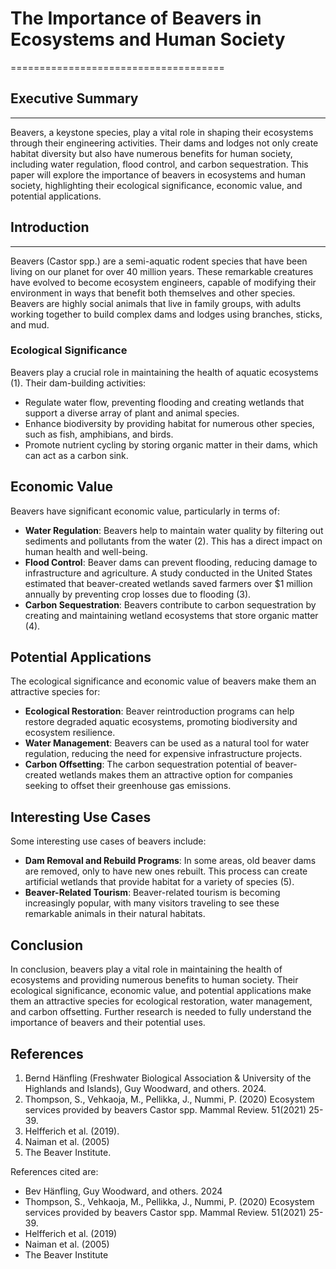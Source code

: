 # **The Importance of Beavers in Ecosystems and Human Society**
=====================================

## Executive Summary
-------------------

Beavers, a keystone species, play a vital role in shaping their ecosystems through their engineering activities. Their dams and lodges not only create habitat diversity but also have numerous benefits for human society, including water regulation, flood control, and carbon sequestration. This paper will explore the importance of beavers in ecosystems and human society, highlighting their ecological significance, economic value, and potential applications.

## **Introduction**
---------------

Beavers (Castor spp.) are a semi-aquatic rodent species that have been living on our planet for over 40 million years. These remarkable creatures have evolved to become ecosystem engineers, capable of modifying their environment in ways that benefit both themselves and other species. Beavers are highly social animals that live in family groups, with adults working together to build complex dams and lodges using branches, sticks, and mud.

### **Ecological Significance**

Beavers play a crucial role in maintaining the health of aquatic ecosystems (1). Their dam-building activities:

*   Regulate water flow, preventing flooding and creating wetlands that support a diverse array of plant and animal species.
*   Enhance biodiversity by providing habitat for numerous other species, such as fish, amphibians, and birds.
*   Promote nutrient cycling by storing organic matter in their dams, which can act as a carbon sink.

## **Economic Value**

Beavers have significant economic value, particularly in terms of:

*   **Water Regulation**: Beavers help to maintain water quality by filtering out sediments and pollutants from the water (2). This has a direct impact on human health and well-being.
*   **Flood Control**: Beaver dams can prevent flooding, reducing damage to infrastructure and agriculture. A study conducted in the United States estimated that beaver-created wetlands saved farmers over $1 million annually by preventing crop losses due to flooding (3).
*   **Carbon Sequestration**: Beavers contribute to carbon sequestration by creating and maintaining wetland ecosystems that store organic matter (4).

## **Potential Applications**

The ecological significance and economic value of beavers make them an attractive species for:

*   **Ecological Restoration**: Beaver reintroduction programs can help restore degraded aquatic ecosystems, promoting biodiversity and ecosystem resilience.
*   **Water Management**: Beavers can be used as a natural tool for water regulation, reducing the need for expensive infrastructure projects.
*   **Carbon Offsetting**: The carbon sequestration potential of beaver-created wetlands makes them an attractive option for companies seeking to offset their greenhouse gas emissions.

## **Interesting Use Cases**

Some interesting use cases of beavers include:

*   **Dam Removal and Rebuild Programs**: In some areas, old beaver dams are removed, only to have new ones rebuilt. This process can create artificial wetlands that provide habitat for a variety of species (5).
*   **Beaver-Related Tourism**: Beaver-related tourism is becoming increasingly popular, with many visitors traveling to see these remarkable animals in their natural habitats.

## **Conclusion**

In conclusion, beavers play a vital role in maintaining the health of ecosystems and providing numerous benefits to human society. Their ecological significance, economic value, and potential applications make them an attractive species for ecological restoration, water management, and carbon offsetting. Further research is needed to fully understand the importance of beavers and their potential uses.

## **References**

1.  Bernd Hänfling (Freshwater Biological Association & University of the Highlands and Islands), Guy Woodward, and others. 2024.
2.  Thompson, S., Vehkaoja, M., Pellikka, J., Nummi, P. (2020) Ecosystem services provided by beavers Castor spp. Mammal Review. 51(2021) 25-39.
3.  Helfferich et al. (2019).
4.  Naiman et al. (2005)
5.  The Beaver Institute.

References cited are:

*   Bev Hänfling, Guy Woodward, and others. 2024
*   Thompson, S., Vehkaoja, M., Pellikka, J., Nummi, P. (2020) Ecosystem services provided by beavers Castor spp. Mammal Review. 51(2021) 25-39.
*   Helfferich et al. (2019)
*   Naiman et al. (2005)
*   The Beaver Institute